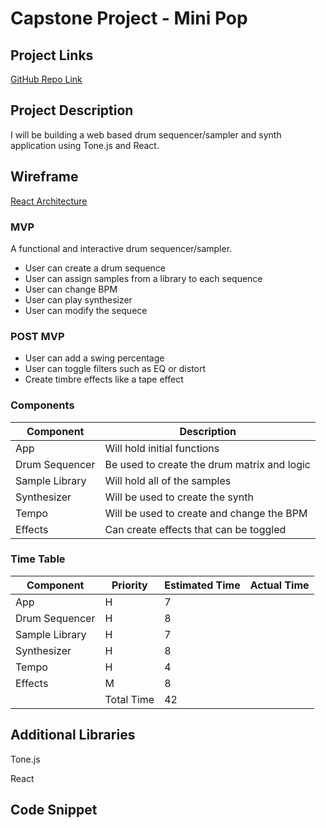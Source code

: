 # Capstone Project - Mini Pop

## Project Links

[GitHub Repo Link](https://github.com/SeanUnland/unit-4-capstone)

## Project Description

I will be building a web based drum sequencer/sampler and synth application using Tone.js and React.

## Wireframe

[React Architecture](https://i.imgur.com/8rnVH0n.jpg)

### MVP

A functional and interactive drum sequencer/sampler.

- User can create a drum sequence
- User can assign samples from a library to each sequence
- User can change BPM
- User can play synthesizer
- User can modify the sequece

### POST MVP

- User can add a swing percentage
- User can toggle filters such as EQ or distort
- Create timbre effects like a tape effect

### Components

| Component      | Description                                 |
| -------------- | ------------------------------------------- |
| App            | Will hold initial functions                 |
| Drum Sequencer | Be used to create the drum matrix and logic |
| Sample Library | Will hold all of the samples                |
| Synthesizer    | Will be used to create the synth            |
| Tempo          | Will be used to create and change the BPM   |
| Effects        | Can create effects that can be toggled      |

### Time Table

| Component      | Priority   | Estimated Time | Actual Time |
| -------------- | ---------- | -------------- | ----------- |
| App            | H          | 7              |             |
| Drum Sequencer | H          | 8              |             |
| Sample Library | H          | 7              |             |
| Synthesizer    | H          | 8              |             |
| Tempo          | H          | 4              |             |
| Effects        | M          | 8              |             |
|                | Total Time | 42             |             |

## Additional Libraries

Tone.js

React

## Code Snippet
